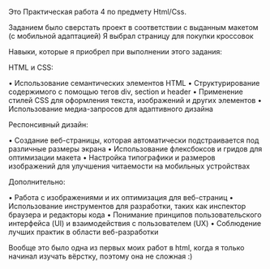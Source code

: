 Это Практическая работа 4 по предмету Html/Css.

Заданием было сверстать проект в соответствии с выданным макетом (с мобильной адаптацией)
Я выбрал страницу для покупки кроссовок

Навыки, которые я приобрел при выполнении этого задания:

HTML и CSS:

• Использование семантических элементов HTML
• Структурирование содержимого с помощью тегов div, section и header
• Применение стилей CSS для оформления текста, изображений и других элементов
• Использование медиа-запросов для адаптивного дизайна

Респонсивный дизайн:

• Создание веб-страницы, которая автоматически подстраивается под различные размеры экрана
• Использование флексбоксов и гридов для оптимизации макета
• Настройка типографики и размеров изображений для улучшения читаемости на мобильных устройствах

Дополнительно:

• Работа с изображениями и их оптимизация для веб-страниц
• Использование инструментов для разработки, таких как инспектор браузера и редакторы кода
• Понимание принципов пользовательского интерфейса (UI) и взаимодействия с пользователем (UX)
• Соблюдение лучших практик в области веб-разработки

Вообще это было одна из первых моих работ в html, когда я только начинал изучать вёрстку, поэтому она не сложная :)

